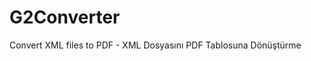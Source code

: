 # G2Converter
Convert XML files to PDF - XML Dosyasını PDF Tablosuna Dönüştürme

<img src="https://user-images.githubusercontent.com/55652632/134774130-8979131e-8a8d-438d-a56f-683e83061adf.PNG" alt=""/>

<img src="https://user-images.githubusercontent.com/55652632/134774155-f6c9b98e-25d1-471a-812d-71555a3235f5.PNG" alt=""/>

<img src="https://user-images.githubusercontent.com/55652632/134774157-4da09241-9f6b-4f1c-b506-c599acfc17f3.PNG" alt=""/>

<img src="https://user-images.githubusercontent.com/55652632/134774157-4da09241-9f6b-4f1c-b506-c599acfc17f3.PNG" alt=""/>

<img src="https://user-images.githubusercontent.com/55652632/134774169-0d15054b-c946-4ae4-aa64-fbd270bd9cff.PNG" alt=""/>
